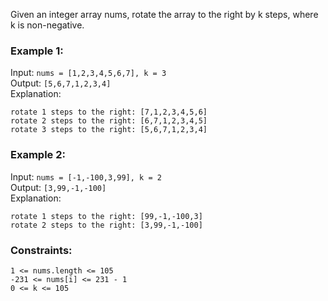 Given an integer array nums, rotate the array to the right by k steps, where k is non-negative.

### Example 1:
Input: `nums = [1,2,3,4,5,6,7], k = 3`  
Output: `[5,6,7,1,2,3,4]`  
Explanation:
```
rotate 1 steps to the right: [7,1,2,3,4,5,6]
rotate 2 steps to the right: [6,7,1,2,3,4,5]
rotate 3 steps to the right: [5,6,7,1,2,3,4]
```


### Example 2:
Input: `nums = [-1,-100,3,99], k = 2`  
Output: `[3,99,-1,-100]`  
Explanation:
```
rotate 1 steps to the right: [99,-1,-100,3]
rotate 2 steps to the right: [3,99,-1,-100]
```
 

### Constraints:
`1 <= nums.length <= 105`  
`-231 <= nums[i] <= 231 - 1`  
`0 <= k <= 105`  
